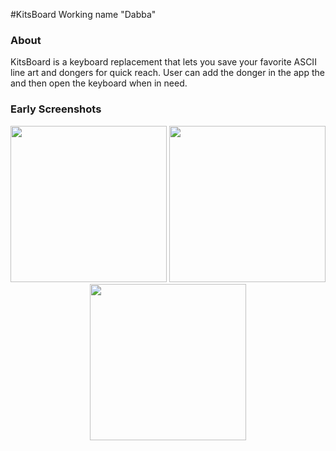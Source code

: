 #KitsBoard
Working name "Dabba"

<h3>About</h3>


KitsBoard is a keyboard replacement that lets you save your favorite ASCII line art and dongers for quick reach. User can add the donger in the app the and then open the keyboard when in need. 

<h3>Early Screenshots</h3>
 
<p align="center">
  <img src="http://i.imgur.com/NG2LEuW.png" width="250"/>
  <img src="http://i.imgur.com/J4bbC6u.png" width="250"/>
   <img src="http://i.imgur.com/jXbhs2y.png" width="250"/>

</p>
